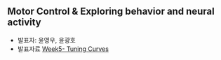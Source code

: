 ## Motor Control & Exploring behavior and neural activity
- 발표자: 윤영우, 윤광호
- 발표자료
[Week5- Tuning Curves](http://nbviewer.ipython.org/github/biospin/neuropy/blob/gh-pages/doc/part1/study05/Tuning%20Curves.ipynb)
